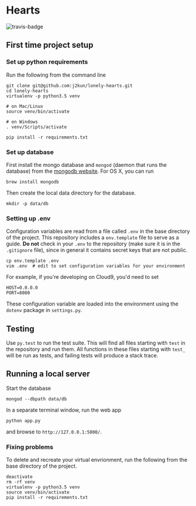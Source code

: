 # Hearts
![travis-badge](https://travis-ci.org/j2kun/lonely-hearts.svg?branch=master)

## First time project setup

### Set up python requirements

Run the following from the command line

```
git clone git@github.com:j2kun/lonely-hearts.git
cd lonely-hearts
virtualenv -p python3.5 venv  

# on Mac/Linux
source venv/bin/activate

# on Windows
. venv/Scripts/activate

pip install -r requirements.txt
```

### Set up database

First install the mongo database and `mongod` (daemon that runs the database)
from the [mongodb website](https://www.mongodb.com/). For OS X, you can run

```
brew install mongodb
```

Then create the local data directory for the database.

```
mkdir -p data/db
```

### Setting up .env

Configuration variables are read from a file called `.env` in the base
directory of the project. This repository includes a `env.template` file to
serve as a guide. **Do not** check in your `.env` to the repository (make sure
it is in the `.gitignore` file), since in general it contains secret keys that
are not public.

```
cp env.template .env
vim .env  # edit to set configuration variables for your environment
```

For example, if you're developing on Cloud9, you'd need to set

```
HOST=0.0.0.0
PORT=8080
```

These configuration variable are loaded into the environment using the `dotenv`
package in `settings.py`.


## Testing

Use `py.test` to run the test suite. This will find all files starting with
`test` in the repository and run them. All functions in these files starting
with `test_` will be run as tests, and failing tests will produce a stack
trace.

## Running a local server

Start the database

```
mongod --dbpath data/db
```

In a separate terminal window, run the web app

```
python app.py
```

and browse to `http://127.0.0.1:5000/`.

### Fixing problems

To delete and recreate your virtual envrionment, run the following
from the base directory of the project.

```
deactivate
rm -rf venv
virtualenv -p python3.5 venv
source venv/bin/activate
pip install -r requirements.txt
```
